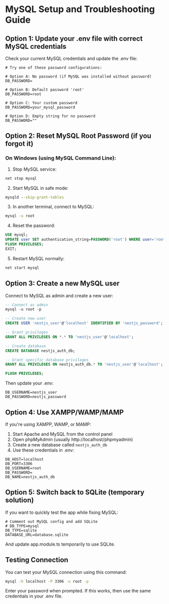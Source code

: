 # MySQL Setup and Troubleshooting Guide

## Option 1: Update your .env file with correct MySQL credentials

Check your current MySQL credentials and update the .env file:

```env
# Try one of these password configurations:

# Option A: No password (if MySQL was installed without password)
DB_PASSWORD=

# Option B: Default password 'root'
DB_PASSWORD=root

# Option C: Your custom password
DB_PASSWORD=your_mysql_password

# Option D: Empty string for no password
DB_PASSWORD=""
```

## Option 2: Reset MySQL Root Password (if you forgot it)

### On Windows (using MySQL Command Line):

1. Stop MySQL service:
```cmd
net stop mysql
```

2. Start MySQL in safe mode:
```cmd
mysqld --skip-grant-tables
```

3. In another terminal, connect to MySQL:
```cmd
mysql -u root
```

4. Reset the password:
```sql
USE mysql;
UPDATE user SET authentication_string=PASSWORD('root') WHERE user='root';
FLUSH PRIVILEGES;
EXIT;
```

5. Restart MySQL normally:
```cmd
net start mysql
```

## Option 3: Create a new MySQL user

Connect to MySQL as admin and create a new user:

```sql
-- Connect as admin
mysql -u root -p

-- Create new user
CREATE USER 'nestjs_user'@'localhost' IDENTIFIED BY 'nestjs_password';

-- Grant privileges
GRANT ALL PRIVILEGES ON *.* TO 'nestjs_user'@'localhost';

-- Create database
CREATE DATABASE nestjs_auth_db;

-- Grant specific database privileges
GRANT ALL PRIVILEGES ON nestjs_auth_db.* TO 'nestjs_user'@'localhost';

FLUSH PRIVILEGES;
```

Then update your .env:
```env
DB_USERNAME=nestjs_user
DB_PASSWORD=nestjs_password
```

## Option 4: Use XAMPP/WAMP/MAMP

If you're using XAMPP, WAMP, or MAMP:

1. Start Apache and MySQL from the control panel
2. Open phpMyAdmin (usually http://localhost/phpmyadmin)
3. Create a new database called `nestjs_auth_db`
4. Use these credentials in .env:

```env
DB_HOST=localhost
DB_PORT=3306
DB_USERNAME=root
DB_PASSWORD=
DB_NAME=nestjs_auth_db
```

## Option 5: Switch back to SQLite (temporary solution)

If you want to quickly test the app while fixing MySQL:

```env
# Comment out MySQL config and add SQLite
# DB_TYPE=mysql
DB_TYPE=sqlite
DATABASE_URL=database.sqlite
```

And update app.module.ts temporarily to use SQLite.

## Testing Connection

You can test your MySQL connection using this command:
```bash
mysql -h localhost -P 3306 -u root -p
```

Enter your password when prompted. If this works, then use the same credentials in your .env file.
